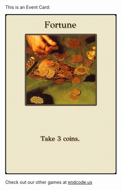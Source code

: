 This is an Event Card: 
 
 ![alt text](Fortune[face,2].png?raw=true "Event Card")  
 
 
 
 
 
 Check out our other games at [endcode.us](https://endcode.us/)